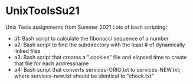 # UnixToolsSu21
Unix Tools assignments from Summer 2021
Lots of bash scripting!
* a1: Bash script to calculate the fibonacci sequence of a number
* a2: Bash script to find the subdirectory with the least # of dynamically linked files
* a3: Bash script that creates a ".cookies" file and elapsed time to create that file for each addressname
* a4: Bash script that converts services-ORIG.txt to services-NEW.txt; where services-new.txt should be identical to "check.txt"
